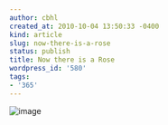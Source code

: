 ```yaml
---
author: cbhl
created_at: 2010-10-04 13:50:33 -0400
kind: article
slug: now-there-is-a-rose
status: publish
title: Now there is a Rose
wordpress_id: '580'
tags:
- '365'
---
```


![image](//images.michael-chang.ca/blog/wp-content/uploads/2010/10/wpid-IMG_20101004_134851.jpg)
